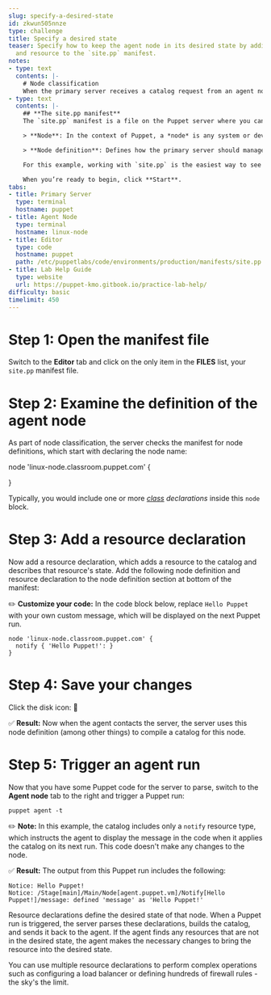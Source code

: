 ```yaml
---
slug: specify-a-desired-state
id: zkwun505nnze
type: challenge
title: Specify a desired state
teaser: Specify how to keep the agent node in its desired state by adding a node definition
  and resource to the `site.pp` manifest.
notes:
- type: text
  contents: |-
    # Node classification
    When the primary server receives a catalog request from an agent node with a valid certificate, it begins a process called [*node classification*](https://puppet.com/docs/puppet/latest/glossary.html#classify) to determine what Puppet code to compile to generate a catalog for the agent. The primary server gets this information from the `site.pp` manifest.
- type: text
  contents: |-
    ## **The site.pp manifest**
    The `site.pp` manifest is a file on the Puppet server where you can write node definitions and specify your nodes' desired states.

    > **Node**: In the context of Puppet, a *node* is any system or device in your infrastructure.

    > **Node definition**: Defines how the primary server should manage a given system. When an agent contacts the server, the server checks the `site.pp` manifest for node definitions that match the node name. Node definitions enable you to assign specific configurations to specific nodes.

    For this example, working with `site.pp` is the easiest way to see how node classification works. You can also get node classification info in the PE console.

    When you’re ready to begin, click **Start**.
tabs:
- title: Primary Server
  type: terminal
  hostname: puppet
- title: Agent Node
  type: terminal
  hostname: linux-node
- title: Editor
  type: code
  hostname: puppet
  path: /etc/puppetlabs/code/environments/production/manifests/site.pp
- title: Lab Help Guide
  type: website
  url: https://puppet-kmo.gitbook.io/practice-lab-help/
difficulty: basic
timelimit: 450
---
```

# Step 1: Open the manifest file
Switch to the **Editor** tab and click on the only item in the **FILES** list, your `site.pp` manifest file.

# Step 2: Examine the definition of the agent node
As part of node classification, the server checks the manifest for node definitions, which start with declaring the node name:

node 'linux-node.classroom.puppet.com' {

}


Typically, you would include one or more *[class](https://puppet.com/docs/puppet/latest/glossary.html#class) declarations* inside this `node` block.

# Step 3: Add a resource declaration
Now add a resource declaration, which adds a resource to the catalog and describes that resource's state. Add the following node definition and resource declaration to the node definition section at bottom of the manifest:

✏️ **Customize your code:** In the code block below, replace `Hello Puppet` with your own custom message, which will be displayed on the next Puppet run.

```
node 'linux-node.classroom.puppet.com' {
  notify { 'Hello Puppet!': }
}
```

# Step 4: Save your changes
Click the disk icon: 💾

✅ **Result:** Now when the agent contacts the server, the server uses this node definition (among other things) to compile a catalog for this node.

# Step 5: Trigger an agent run
Now that you have some Puppet code for the server to parse, switch to the **Agent node** tab to the right and trigger a Puppet run:
```
puppet agent -t
```

✏️ **Note:**  In this example, the catalog includes only a `notify` resource type, which instructs the agent to display the message in the code when it applies the catalog on its next run. This code doesn't make any changes to the node.

✅ **Result:** The output from this Puppet run includes the following:

```
Notice: Hello Puppet!
Notice: /Stage[main]/Main/Node[agent.puppet.vm]/Notify[Hello Puppet!]/message: defined 'message' as 'Hello Puppet!'
```

Resource declarations define the desired state of that node. When a Puppet run is triggered, the server parses these declarations, builds the catalog, and sends it back to the agent. If the agent finds any resources that are not in the desired state, the agent makes the necessary changes to bring the resource into the desired state.

You can use multiple resource declarations to perform complex operations such as configuring a load balancer or defining hundreds of firewall rules - the sky's the limit.